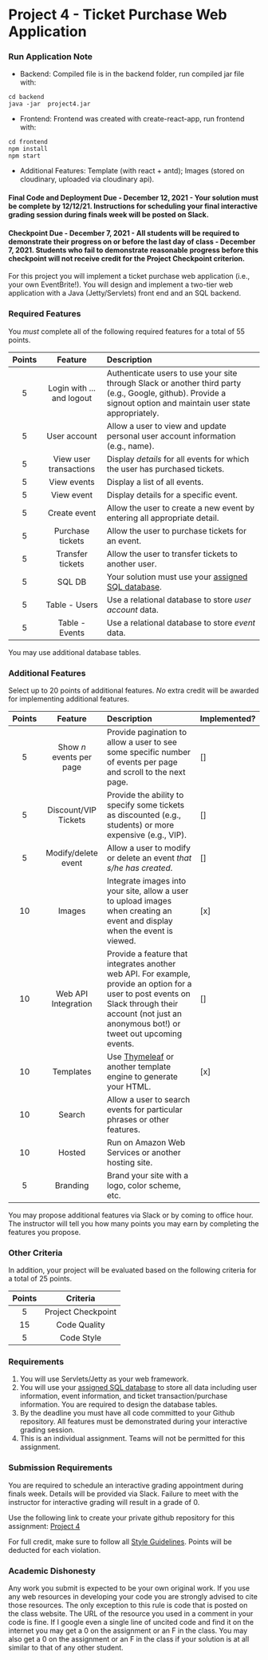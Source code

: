 Project 4 - Ticket Purchase Web Application
===========================================

### Run Application Note
- Backend:
Compiled file is in the backend folder, run compiled jar file with:
```
cd backend 
java -jar  project4.jar 
```
- Frontend:
Frontend was created with create-react-app, run frontend with:
```
cd frontend
npm install
npm start 
```
- Additional Features: Template (with react + antd); Images (stored on cloudinary, uploaded via cloudinary api).

#### Final Code and Deployment Due - December 12, 2021 - Your solution must be complete by 12/12/21. Instructions for scheduling your final interactive grading session during finals week will be posted on Slack.

#### Checkpoint Due - December 7, 2021 - All students will be required to demonstrate their progress on or before the last day of class - December 7, 2021. Students who fail to demonstrate reasonable progress before this checkpoint will not receive credit for the Project Checkpoint criterion.

For this project you will implement a ticket purchase web application (i.e., your own EventBrite!). You will design and implement a two-tier web application with a Java (Jetty/Servlets) front end and an SQL backend. 

### Required Features

You *must* complete all of the following required features for a total of 55 points.


| Points   | Feature         | Description | 
| :-------: |:-------------:| :-----|
| 5 | Login with ... and logout | Authenticate users to use your site through Slack or another third party (e.g., Google, github). Provide a signout option and maintain user state appropriately.|
| 5 | User account | Allow a user to view and update personal user account information (e.g., name). | 
| 5 | View user transactions | Display *details* for all events for which the user has purchased tickets. |
| 5 | View events | Display a list of all events. |
| 5 | View event | Display details for a specific event. |
| 5 | Create event | Allow the user to create a new event by entering all appropriate detail. |
| 5 | Purchase tickets | Allow the user to purchase tickets for an event. |
| 5 | Transfer tickets | Allow the user to transfer tickets to another user. |
| 5 | SQL DB | Your solution must use your [assigned SQL database](https://docs.google.com/spreadsheets/d/1zEoGR9wBEJD7EKQQcjm8OMBD-APjPo-Ya_fRKD70OVU/edit?usp=sharing). |
| 5 | Table - Users | Use a relational database to store *user account* data. |
| 5 | Table - Events | Use a relational database to store *event* data. |

You may use additional database tables.

### Additional Features

Select up to 20 points of additional features. *No* extra credit will be awarded for implementing additional features.

| Points   | Feature |  Description | Implemented? |
| :-------: |:-------------:|  :-----| :----| 
| 5 | Show *n* events per page | Provide pagination to allow a user to see some specific number of events per page and scroll to the next page. | []|
| 5 | Discount/VIP Tickets | Provide the ability to specify some tickets as discounted (e.g., students) or more expensive (e.g., VIP). | []|
| 5 | Modify/delete event | Allow a user to modify or delete an event *that s/he has created*.| []|
| 10 | Images | Integrate images into your site, allow a user to upload images when creating an event and display when the event is viewed. | [x] |
| 10 | Web API Integration |  Provide a feature that integrates another web API. For example, provide an option for a user to post events on Slack through their account (not just an anonymous bot!) or tweet out upcoming events. | [] |
| 10 | Templates |  Use [Thymeleaf](https://www.thymeleaf.org/) or another template engine to generate your HTML. | [x]|
| 10 | Search | Allow a user to search events for particular phrases or other features. ||
| 10 | Hosted | Run on Amazon Web Services or another hosting site. ||
| 5 | Branding |  Brand your site with a logo, color scheme, etc. ||

You may propose additional features via Slack or by coming to office hour. The instructor will tell you how many points you may earn by completing the features you propose.


### Other Criteria

In addition, your project will be evaluated based on the following criteria for a total of 25 points.

| Points   | Criteria |
| :-------: |:-------------:| 
| 5 | Project Checkpoint |  
| 15 | Code Quality |  
| 5 | Code Style |  

### Requirements

1. You will use Servlets/Jetty as your web framework.
2. You will use your [assigned SQL database](https://docs.google.com/spreadsheets/d/1zEoGR9wBEJD7EKQQcjm8OMBD-APjPo-Ya_fRKD70OVU/edit?usp=sharing) to store all data including user information, event information, and ticket transaction/purchase information. You are required to design the database tables. 
3. By the deadline you must have all code committed to your Github repository. All features must be demonstrated during your interactive grading session.
4. This is an individual assignment. Teams will not be permitted for this assignment.

### Submission Requirements

You are required to schedule an interactive grading appointment during finals week. Details will be provided via Slack. Failure to meet with the instructor for interactive grading will result in a grade of 0.

Use the following link to create your private github repository for this assignment: [Project 4](https://classroom.github.com/a/BLqK3RvW)

For full credit, make sure to follow all [Style Guidelines](https://github.com/CS601-F21/notes/blob/main/admin/style.md). Points will be deducted for each violation.


### Academic Dishonesty

Any work you submit is expected to be your own original work. If you use any web resources in developing your code you are strongly advised to cite those resources. The only exception to this rule is code that is posted on the class website. The URL of the resource you used in a comment in your code is fine. If I google even a single line of uncited code and find it on the internet you may get a 0 on the assignment or an F in the class. You may also get a 0 on the assignment or an F in the class if your solution is at all similar to that of any other student.
